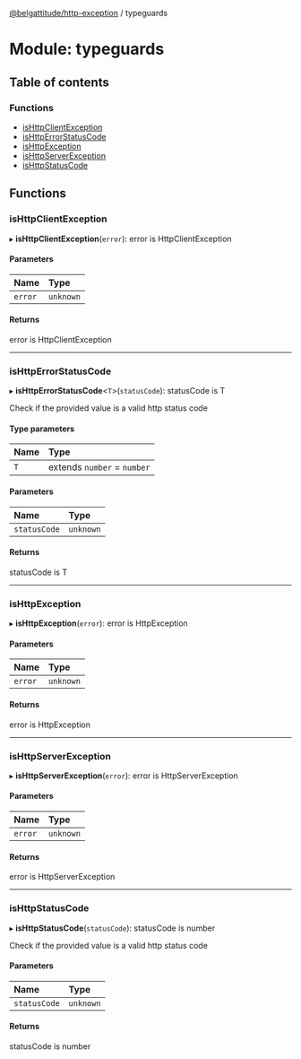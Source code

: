 [@belgattitude/http-exception](../README.md) / typeguards

# Module: typeguards

## Table of contents

### Functions

- [isHttpClientException](typeguards.md#ishttpclientexception)
- [isHttpErrorStatusCode](typeguards.md#ishttperrorstatuscode)
- [isHttpException](typeguards.md#ishttpexception)
- [isHttpServerException](typeguards.md#ishttpserverexception)
- [isHttpStatusCode](typeguards.md#ishttpstatuscode)

## Functions

### isHttpClientException

▸ **isHttpClientException**(`error`): error is HttpClientException

#### Parameters

| Name    | Type      |
| :------ | :-------- |
| `error` | `unknown` |

#### Returns

error is HttpClientException

---

### isHttpErrorStatusCode

▸ **isHttpErrorStatusCode**<`T`\>(`statusCode`): statusCode is T

Check if the provided value is a valid http status code

#### Type parameters

| Name | Type                        |
| :--- | :-------------------------- |
| `T`  | extends `number` = `number` |

#### Parameters

| Name         | Type      |
| :----------- | :-------- |
| `statusCode` | `unknown` |

#### Returns

statusCode is T

---

### isHttpException

▸ **isHttpException**(`error`): error is HttpException

#### Parameters

| Name    | Type      |
| :------ | :-------- |
| `error` | `unknown` |

#### Returns

error is HttpException

---

### isHttpServerException

▸ **isHttpServerException**(`error`): error is HttpServerException

#### Parameters

| Name    | Type      |
| :------ | :-------- |
| `error` | `unknown` |

#### Returns

error is HttpServerException

---

### isHttpStatusCode

▸ **isHttpStatusCode**(`statusCode`): statusCode is number

Check if the provided value is a valid http status code

#### Parameters

| Name         | Type      |
| :----------- | :-------- |
| `statusCode` | `unknown` |

#### Returns

statusCode is number
